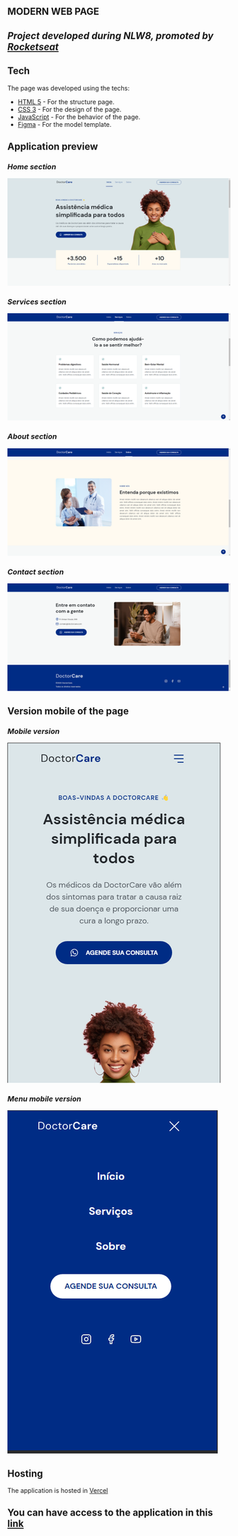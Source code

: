 ## MODERN WEB PAGE
## _Project developed during NLW8, promoted by [Rocketseat](https://www.rocketseat.com.br/)_

## Tech
  The page was developed using the techs:
- [HTML 5](https://developer.mozilla.org/pt-BR/docs/Web/HTML) - For the structure page.
- [CSS 3](https://developer.mozilla.org/pt-BR/docs/Web/CSS) - For the design of the page.
- [JavaScript](https://developer.mozilla.org/pt-BR/docs/Web/JavaScript) - For the behavior of the page.
- [Figma](https://www.figma.com/file/CSWWouZAWODrKuBLZe8QE3/DoctorCare-(Community)?node-id=0%3A1) - For the model template.

## Application preview
### _Home section_
![Preview](./assets/imgsPreview/preview.png)



### _Services section_
![Preview](./assets/imgsPreview/img2.png)


### _About section_
![Preview](./assets/imgsPreview/img3.png)


### _Contact section_
![Preview](./assets/imgsPreview/img4.png)






## Version mobile of the page



### _Mobile version_
![Preview](./assets/imgsPreview/mobileVersion.png)



### _Menu mobile version_
![Preview](./assets/imgsPreview/mobileMenu.png)


## Hosting
The application is hosted in [Vercel](https://vercel.com/rodriigopaiivarp19/nlw8/EV89zPQWGVRcxSqxSiFY4jeN9Vzt)


## You can have access to the application in this [link](https://nlw8-ifex2d3pg-rodriigopaiivarp19.vercel.app/)






